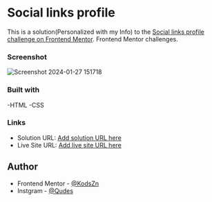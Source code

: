  # Social links profile 
This is a solution(Personalized with my Info) to the [Social links profile challenge on Frontend Mentor](https://www.frontendmentor.io/challenges/social-links-profile-UG32l9m6dQ). Frontend Mentor challenges.
### Screenshot
![Screenshot 2024-01-27 151718](https://github.com/KodsZn/social_Links/assets/139270026/76c443df-f89a-415f-8b17-c6bd0f942403)

### Built with
-HTML
-CSS

### Links
- Solution URL: [Add solution URL here](https://your-solution-url.com)
- Live Site URL: [Add live site URL here](https://your-live-site-url.com)

## Author
- Frontend Mentor - [@KodsZn](https://www.frontendmentor.io/profile/KodsZn)
- Instgram - [@Qudes](https://www.instagram.com/qudes_znidi/)
